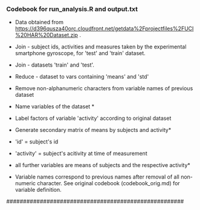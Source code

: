 ### Codebook for run_analysis.R and output.txt ###

- Data obtained from 
https://d396qusza40orc.cloudfront.net/getdata%2Fprojectfiles%2FUCI%20HAR%20Dataset.zip .
- Join - subject ids, activities and measures taken by the experimental smartphone gyroscope, for 'test' and 'train' dataset.
- Join -  datasets 'train' and 'test'.
- Reduce - dataset to vars containing 'means' and 'std'
- Remove non-alphanumeric characters from variable names of previous dataset
- Name variables of the dataset *
- Label factors of variable 'activity' according to original dataset

- Generate secondary matrix of means by subjects and activity*

- 'id' = subject's id
- 'activity' = subject's acitivity at time of measurement
- all further variables are means of subjects and the respective activity*

* Variable names correspond to previous names after removal of all non-numeric character. See original codebook (codebook_orig.md) for variable definition.

#####################################################

